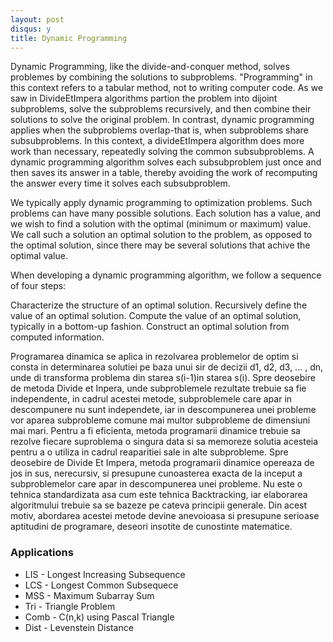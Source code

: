 ```yaml
---
layout: post
disqus: y
title: Dynamic Programming
---
```


Dynamic Programming, like the divide-and-conquer method, solves problemes by combining the solutions to subproblems. "Programming" in this context refers to a tabular method, not to writing computer code. As we saw in DivideEtImpera algorithms partion the problem into dijoint subproblems, solve the subproblems recursively, and then combine their solutions to solve the original problem. In contrast, dynamic programming applies when the subproblems overlap-that is, when subproblems share subsubproblems. In this context, a divideEtImpera algorithm does more work than necessary, repeatedly solving the common subsubproblems. A dynamic programming algorithm solves each subsubproblem just once and then saves its answer in a table, thereby avoiding the work of recomputing the answer every time it solves each subsubproblem.

We typically apply dynamic programming to optimization problems. Such problems can have many possible solutions. Each solution has a value, and we wish to find a solution with the optimal (minimum or maximum) value. We call such a solution an optimal solution to the problem, as opposed to the optimal solution, since there may be several solutions that achive the optimal value.

When developing a dynamic programming algorithm, we follow a sequence of four steps:

Characterize the structure of an optimal solution.
Recursively define the value of an optimal solution.
Compute the value of an optimal solution, typically in a bottom-up fashion.
Construct an optimal solution from computed information.

Programarea dinamica se aplica in rezolvarea problemelor de optim si consta in determinarea solutiei pe baza unui sir de decizii
d1, d2, d3, ... , dn, unde di transforma problema din starea s(i-1)in starea s(i). Spre deosebire de metoda Divide et Inpera, unde subproblemele rezultate trebuie
sa fie independente, in cadrul acestei metode, subproblemele care apar in descompunere nu sunt independete, iar in descompunerea unei probleme vor aparea subprobleme comune mai multor subprobleme de dimensiuni mai mari. Pentru a fi eficienta, metoda programarii dinamice trebuie sa rezolve fiecare suproblema o singura data si sa memoreze solutia acesteia pentru a o utiliza in cadrul reaparitiei sale in alte subprobleme. Spre deosebire de Divide Et Impera, metoda programarii dinamice opereaza de jos in sus, nerecursiv, si presupune cunoasterea exacta de la inceput a subproblemelor care apar in descompunerea unei probleme. Nu este o tehnica standardizata asa cum este tehnica Backtracking, iar elaborarea algoritmului trebuie sa se bazeze pe cateva principii generale. Din acest motiv, abordarea acestei metode devine anevoioasa si presupune serioase aptitudini de programare, deseori insotite de cunostinte matematice.


### Applications

* LIS - Longest Increasing Subsequence
* LCS - Longest Common Subsequece
* MSS - Maximum Subarray Sum
* Tri - Triangle Problem
* Comb - C(n,k) using Pascal Triangle
* Dist - Levenstein Distance
